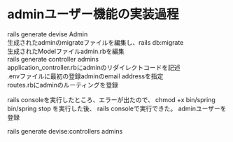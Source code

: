 # adminユーザー機能の実装過程
rails generate devise Admin  
生成されたadminのmigrateファイルを編集し、rails db:migrate  
生成されたModelファイルadmin.rbを編集  
rails generate controller admins  
application_controller.rbにadminのリダイレクトコードを記述  
.envファイルに最初の登録adminのemail addressを指定  
routes.rbにadminのルーティングを登録  

rails consoleを実行したところ、エラーが出たので、
chmod +x bin/spring  
bin/spring stop
を実行した後、
rails consoleで実行できた。
adminユーザーを登録  

rails generate devise:controllers admins